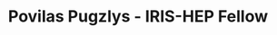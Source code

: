 ---
layout: fellow
pagetype: fellow
shortname: HubertPugzlys
permalink: /fellows/HubertPugzlys.html
fellow-name: Povilas Pugzlys
title: Povilas Pugzlys - IRIS-HEP Fellow
active: False
dates:
  start: 2023-06-05
  end: 2023-08-08
photo: /assets/images/team/fellows-2023/Povilas-Pugzlys.jpg
institution: University of Florida
e-mail: phubert.pugzlys@ufl.edu
focus-area: ia
project_title: Augmenting Line-Segment Tracking with Graph Neural Network
project_goal: >
    The project aim is to integrate and test the GNN model to the LST algorithm to augment its capability to produce high quality track candidates at a shorter time while keeping the same or better tracking performance.
mentors:
  - Philip Chang (University of Florida)
proposal: /assets/pdf/fellows-2023/IRIS016-proposal-Povilas-Hubert-Pugzlys.pdf
current_status:
github-username: HubertPugzlys
linkedin-profile: https://www.linkedin.com/in/hubert-pugzlys-240150257/

presentations:
- title: "Augmenting Line-Segment Tracking with Graph Neural Network"
  date: 2023-09-27
  url: https://indico.cern.ch/event/1329043/contributions/5593798/attachments/2719433/4731372/GNN%20NMP%20Findings%20(1).pdf
  meeting: IRIS-HEP Fellows Presentations 2023
  meetingurl: https://indico.cern.ch/event/1329043/
  recordingurl: https://youtu.be/QUmDGgsJxB8
  focus-area: ia
---